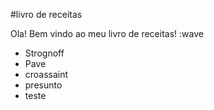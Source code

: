 #livro de receitas

Ola! Bem vindo ao meu livro de receitas! :wave

- Strognoff
- Pave
- croassaint
- presunto
- teste
